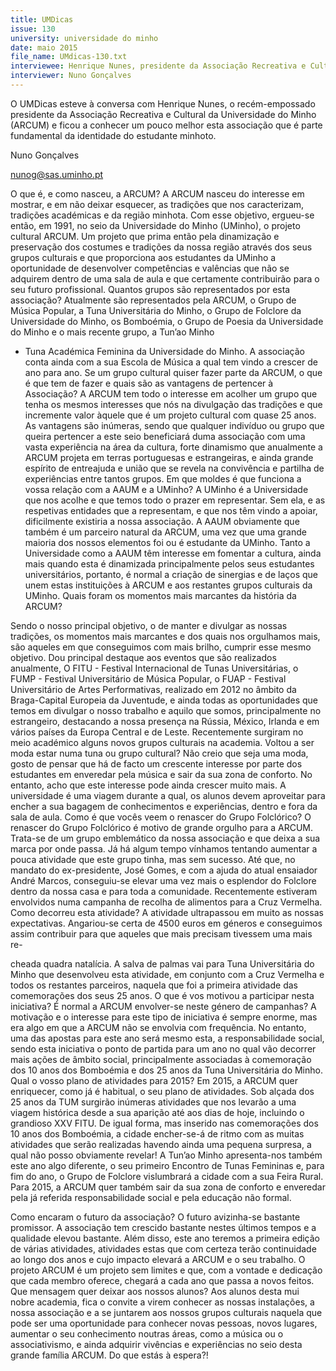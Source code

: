 ```yaml
---
title: UMDicas
issue: 130
university: universidade do minho
date: maio 2015
file_name: UMdicas-130.txt
interviewee: Henrique Nunes, presidente da Associação Recreativa e Cultural da Universidade do Minho (ARCUM)
interviewer: Nuno Gonçalves
---
```


O UMDicas esteve à conversa com 
Henrique Nunes,
o recém-empossado presidente da Associação Recreativa e Cultural da Universidade do Minho (ARCUM) e ficou a conhecer um pouco melhor esta
associação que é parte fundamental da identidade
do estudante minhoto.

Nuno Gonçalves

nunog@sas.uminho.pt

O que é, e como nasceu, a ARCUM?
A ARCUM nasceu do interesse em mostrar, e em
não deixar esquecer, as tradições que nos caracterizam, tradições académicas e da região minhota.
Com esse objetivo, ergueu-se então, em 1991, no
seio da Universidade do Minho (UMinho), o projeto cultural ARCUM. Um projeto que prima então
pela dinamização e preservação dos costumes e
tradições da nossa região através dos seus grupos
culturais e que proporciona aos estudantes da UMinho a oportunidade de desenvolver competências e
valências que não se adquirem dentro de uma sala
de aula e que certamente contribuirão para o seu
futuro profissional.
Quantos grupos são representados por esta
associação?
Atualmente são representados pela ARCUM, o Grupo de Música Popular, a Tuna Universitária do Minho, o Grupo de Folclore da Universidade do Minho,
os Bomboémia, o Grupo de Poesia da Universidade
do Minho e o mais recente grupo, a Tun’ao Minho
- Tuna Académica Feminina da Universidade do Minho. A associação conta ainda com a sua Escola de
Música a qual tem vindo a crescer de ano para ano.
Se um grupo cultural quiser fazer parte da
ARCUM, o que é que tem de fazer e quais são
as vantagens de pertencer à Associação?
A ARCUM tem todo o interesse em acolher um grupo que tenha os mesmos interesses que nós na divulgação das tradições e que incremente valor àquele que é um projeto cultural com quase 25 anos.
As vantagens são inúmeras, sendo que qualquer
indivíduo ou grupo que queira pertencer a este seio
beneficiará duma associação com uma vasta experiência na área da cultura, forte dinamismo que anualmente a ARCUM projeta em terras portuguesas e
estrangeiras, e ainda grande espírito de entreajuda
e união que se revela na convivência e partilha de
experiências entre tantos grupos.
Em que moldes é que funciona a vossa relação com a AAUM e a UMinho?
A UMinho é a Universidade que nos acolhe e que
temos todo o prazer em representar. Sem ela, e as
respetivas entidades que a representam, e que nos
têm vindo a apoiar, dificilmente existiria a nossa associação. A AAUM obviamente que também é um
parceiro natural da ARCUM, uma vez que uma grande maioria dos nossos elementos foi ou é estudante
da UMinho. Tanto a Universidade como a AAUM têm
interesse em fomentar a cultura, ainda mais quando
esta é dinamizada principalmente pelos seus estudantes universitários, portanto, é normal a criação
de sinergias e de laços que unem estas instituições
à ARCUM e aos restantes grupos culturais da UMinho.
Quais foram os momentos mais marcantes da
história da ARCUM?

Sendo o nosso principal objetivo, o de manter e
divulgar as nossas tradições, os momentos mais
marcantes e dos quais nos orgulhamos mais, são
aqueles em que conseguimos com mais brilho,
cumprir esse mesmo objetivo. Dou principal destaque aos eventos que são realizados anualmente, O
FITU - Festival Internacional de Tunas Universitárias,
o FUMP - Festival Universitário de Música Popular, o
FUAP - Festival Universitário de Artes Performativas,
realizado em 2012 no âmbito da Braga-Capital Europeia da Juventude, e ainda todas as oportunidades
que temos em divulgar o nosso trabalho e aquilo
que somos, principalmente no estrangeiro, destacando a nossa presença na Rússia, México, Irlanda
e em vários países da Europa Central e de Leste.
Recentemente surgiram no meio académico
alguns novos grupos culturais na academia.
Voltou a ser moda estar numa tuna ou grupo
cultural?
Não creio que seja uma moda, gosto de pensar que
há de facto um crescente interesse por parte dos
estudantes em enveredar pela música e sair da sua
zona de conforto. No entanto, acho que este interesse pode ainda crescer muito mais. A universidade é
uma viagem durante a qual, os alunos devem aproveitar para encher a sua bagagem de conhecimentos e experiências, dentro e fora da sala de aula.
Como é que vocês veem o renascer do Grupo
Folclórico?
O renascer do Grupo Folclórico é motivo de grande
orgulho para a ARCUM. Trata-se de um grupo emblemático da nossa associação e que deixa a sua
marca por onde passa. Já há algum tempo vínhamos tentando aumentar a pouca atividade que este
grupo tinha, mas sem sucesso. Até que, no mandato do ex-presidente, José Gomes, e com a ajuda do
atual ensaiador André Marcos, conseguiu-se elevar
uma vez mais o esplendor do Folclore dentro da nossa casa e para toda a comunidade.
Recentemente estiveram envolvidos numa
campanha de recolha de alimentos para a
Cruz Vermelha. Como decorreu esta atividade?
A atividade ultrapassou em muito as nossas expectativas. Angariou-se certa de 4500 euros em
géneros e conseguimos assim contribuir para que
aqueles que mais precisam tivessem uma mais re-

cheada quadra natalícia. A salva de palmas vai para
Tuna Universitária do Minho que desenvolveu esta
atividade, em conjunto com a Cruz Vermelha e todos
os restantes parceiros, naquela que foi a primeira
atividade das comemorações dos seus 25 anos.
O que é vos motivou a participar nesta iniciativa? É normal a ARCUM envolver-se neste
género de campanhas?
A motivação e o interesse para este tipo de iniciativa
é sempre enorme, mas era algo em que a ARCUM
não se envolvia com frequência. No entanto, uma
das apostas para este ano será mesmo esta, a responsabilidade social, sendo esta iniciativa o ponto
de partida para um ano no qual vão decorrer mais
ações de âmbito social, principalmente associadas
à comemoração dos 10 anos dos Bomboémia e dos
25 anos da Tuna Universitária do Minho.
Qual o vosso plano de atividades para 2015?
Em 2015, a ARCUM quer enriquecer, como já é habitual, o seu plano de atividades. Sob alçada dos
25 anos da TUM surgirão inúmeras atividades que
nos levarão a uma viagem
histórica desde a sua aparição até aos dias de hoje,
incluindo o grandioso XXV
FITU. De igual forma, mas
inserido nas comemorações
dos 10 anos dos Bomboémia, a cidade encher-se-á de ritmo com as muitas
atividades que serão realizadas havendo ainda uma pequena surpresa, a qual não
posso obviamente revelar!
A Tun’ao Minho apresenta-nos também este ano algo
diferente, o seu primeiro Encontro de Tunas Femininas
e, para fim do ano, o Grupo
de Folclore vislumbrará a cidade com a sua Feira Rural.
Para 2015, a ARCUM quer
também sair da sua zona
de conforto e enveredar pela
já referida responsabilidade
social e pela educação não
formal.

Como encaram o futuro da associação?
O futuro avizinha-se bastante promissor. A associação tem crescido bastante nestes últimos tempos e
a qualidade elevou bastante. Além disso, este ano
teremos a primeira edição de várias atividades, atividades estas que com certeza terão continuidade ao
longo dos anos e cujo impacto elevará a ARCUM e
o seu trabalho. O projeto ARCUM é um projeto sem
limites e que, com a vontade e dedicação que cada
membro oferece, chegará a cada ano que passa a
novos feitos.
Que mensagem quer deixar aos nossos alunos?
Aos alunos desta mui nobre academia, fica o convite a virem conhecer as nossas instalações, a nossa
associação e a se juntarem aos nossos grupos culturais naquela que pode ser uma oportunidade para
conhecer novas pessoas, novos lugares, aumentar o
seu conhecimento noutras áreas, como a música ou
o associativismo, e ainda adquirir vivências e experiências no seio desta grande família ARCUM. Do que
estás à espera?!

